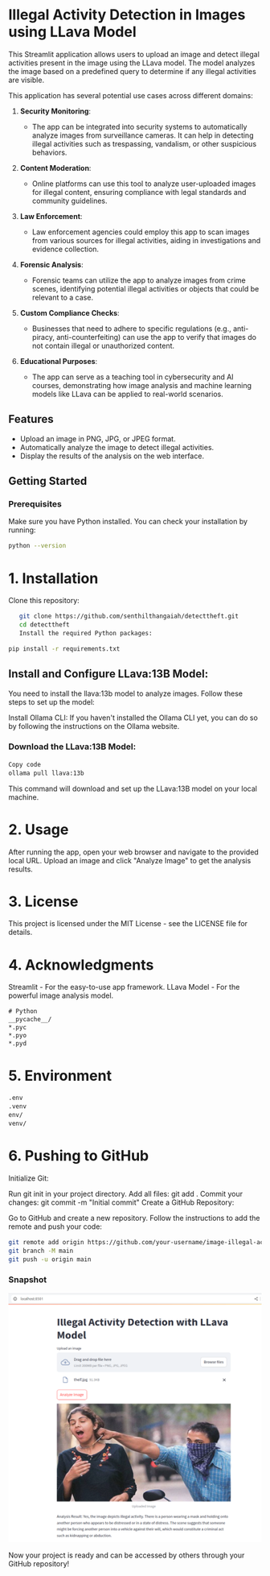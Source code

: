 # Illegal Activity Detection in Images using LLava Model

This Streamlit application allows users to upload an image and detect illegal activities present in the image using the LLava model. The model analyzes the image based on a predefined query to determine if any illegal activities are visible.

This application has several potential use cases across different domains:

1. **Security Monitoring**: 
   - The app can be integrated into security systems to automatically analyze images from surveillance cameras. It can help in detecting illegal activities such as trespassing, vandalism, or other suspicious behaviors.

2. **Content Moderation**:
   - Online platforms can use this tool to analyze user-uploaded images for illegal content, ensuring compliance with legal standards and community guidelines.

3. **Law Enforcement**:
   - Law enforcement agencies could employ this app to scan images from various sources for illegal activities, aiding in investigations and evidence collection.

4. **Forensic Analysis**:
   - Forensic teams can utilize the app to analyze images from crime scenes, identifying potential illegal activities or objects that could be relevant to a case.

5. **Custom Compliance Checks**:
   - Businesses that need to adhere to specific regulations (e.g., anti-piracy, anti-counterfeiting) can use the app to verify that images do not contain illegal or unauthorized content.

6. **Educational Purposes**:
   - The app can serve as a teaching tool in cybersecurity and AI courses, demonstrating how image analysis and machine learning models like LLava can be applied to real-world scenarios.
## Features

- Upload an image in PNG, JPG, or JPEG format.
- Automatically analyze the image to detect illegal activities.
- Display the results of the analysis on the web interface.

## Getting Started

### Prerequisites

Make sure you have Python installed. You can check your installation by running:

```bash
python --version
```
# 1. Installation
   Clone this repository:
```bash
   git clone https://github.com/senthilthangaiah/detecttheft.git
   cd detecttheft
   Install the required Python packages:
```

```bash
pip install -r requirements.txt
```
## Install and Configure LLava:13B Model:

You need to install the llava:13b model to analyze images. Follow these steps to set up the model:

Install Ollama CLI: If you haven't installed the Ollama CLI yet, you can do so by following the instructions on the Ollama website.

### Download the LLava:13B Model:

```bash
Copy code
ollama pull llava:13b
```
This command will download and set up the LLava:13B model on your local machine.

# 2. Usage
After running the app, open your web browser and navigate to the provided local URL.
Upload an image and click "Analyze Image" to get the analysis results.
# 3. License
This project is licensed under the MIT License - see the LICENSE file for details.

# 4. Acknowledgments
Streamlit - For the easy-to-use app framework.
LLava Model - For the powerful image analysis model.

```gitignore
# Python
__pycache__/
*.pyc
*.pyo
*.pyd
```
# 5. Environment
```bash 
.env
.venv
env/
venv/
```
# 6. Pushing to GitHub

Initialize Git:

Run git init in your project directory.
Add all files: git add .
Commit your changes: git commit -m "Initial commit"
Create a GitHub Repository:

Go to GitHub and create a new repository.
Follow the instructions to add the remote and push your code:
```bash
git remote add origin https://github.com/your-username/image-illegal-activity-detection.git
git branch -M main
git push -u origin main
```

### Snapshot
![screenshot](https://github.com/senthilthangaiah/detecttheft/blob/master/snatch.png)

Now your project is ready and can be accessed by others through your GitHub repository!
